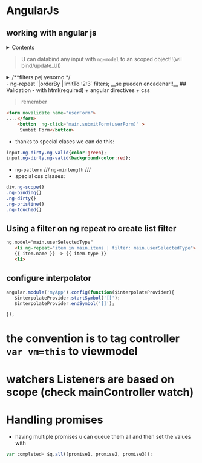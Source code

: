 # AngularJs
## working with angular js
<details>
    <summary>Contents</summary>
   
- work with user input
- perform basic client-side form validation
- use the CSS classes that are provided with AngularJS
- filter output based on content
- use the $interpolate service to change the default braces
- use the $scope.$watch functionality
- use the $q.all function to handle multiple promises
- use the angular.forEach function
- validate data types
</details>

> U can databind any input with `ng-model` to an scoped object!!(wil bind/update_UI)

<details>
  <summary>/**filters pej yesorno */</summary>

```javascript
angular.module('myApp').filter('yesorno', function(){
    return function(value){
        if(value=== true){
            return 'yes';
        }else if(value=== false){
            return 'no';
        }else{
            return 'uknown';
        }
    }
});
```
```html
<!--Custom filter-->
<div ng-controller="sintaxFatherController as father">
  <input type="checkbox"/>
  <p>{{father.algo.isActive | yesorno}} formateado con custom filter</p>
</div>
```
</details>
 - ng-repeat `|orderBy |limitTo :2:3` filters; __se pueden encadenar!!__
 ## Validation
 - with html(required) + angular directives + css
 
 > remember

 ```html
 <form novalidate name="userForm">
 ....</form>
     <button  ng-click="main.submitForm(userForm)" >
      Sumbit Form</button>
 ```
 - thanks to special clases we can do this:

 ```css
 input.ng-dirty.ng-valid{color:green};
 input.ng-dirty.ng-valid{background-color:red};
 ```
 - `ng-pattern` /// `ng-minlength` /// 
 - special css clsases: 
 ```css
 div.ng-scope{}
 .ng-binding{}
 .ng-dirty{}
 .ng-pristine{}
 .ng-touched{}
 ```
 ## Using a filter on ng repeat ro create list filter
 ```html
 ng.model="main.userSelectedType"
    <li ng-repeat="item in main.items | filter: main.userSelectedType">
    {{ item.name }} -> {{ item.type }} 
    <li>
 ```

 ## configure interpolator
 ```javascript
 angular.module('myApp').config(function($interpolateProvider){
    $interpolateProvider.startSymbol('[[');
    $interpolateProvider.endSymbol(']]');

});
 ```
# the convention is to tag controller `var vm=this` to viewmodel
# watchers Listeners are based on scope (check mainController watch)

# Handling promises
- having multiple promises u can queue them all and then set the values with
```javascript
var completed= $q.all([promise1, promise2, promise3]);
```




